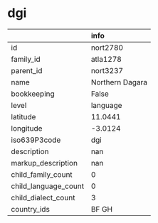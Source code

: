 # dgi
|                      | info            |
|:---------------------|:----------------|
| id                   | nort2780        |
| family_id            | atla1278        |
| parent_id            | nort3237        |
| name                 | Northern Dagara |
| bookkeeping          | False           |
| level                | language        |
| latitude             | 11.0441         |
| longitude            | -3.0124         |
| iso639P3code         | dgi             |
| description          | nan             |
| markup_description   | nan             |
| child_family_count   | 0               |
| child_language_count | 0               |
| child_dialect_count  | 3               |
| country_ids          | BF GH           |